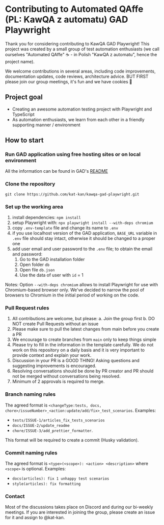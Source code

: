 # Contributing to Automated QAffe (PL: KawQA z automatu) GAD Playwright

Thank you for considering contributing to KawQA GAD Playwright! This project was created by a small group of test automation enthusiasts (we call ourselves "Automated QAffe" ☕️ - in Polish "KawQA z automatu", hence the project name).

We welcome contributions in several areas, including code improvements, documentation updates, code reviews, architecture advice. BUT FIRST please join our group meetings, it's fun and we have cookies 🍪

## Project goal

- Creating an awesome automation testing project with Playwright and TypeScript
- As automation enthusiasts, we learn from each other in a friendly supporting manner / environment

## How to start

### Run GAD application using free hosting sites or on local environment

All the information can be found in GAD's [README](https://github.com/jaktestowac/gad-gui-api-demo)

### Clone the repository

`git clone https://github.com/kat-kan/kawqa-gad-playwright.git`

### Set up the working area

1. install dependencies:
   `npm install`
2. setup Playwright with:
   `npx playwright install --with-deps chromium`
3. copy `.env-template` file and change its name to `.env`
4. if you use localhost version of the GAD application, `BASE_URL` variable in `.env` file should stay intact, otherwise it should be changed to a proper one
5. add user email and user password to the `.env` file; to obtain the email and password:  
    1. Go to the GAD installation folder
    2. Open folder `db`
    3. Open file `db.json`
    4. Use the data of user with `id` = 1

Notes: Option `--with-deps chromium` allows to install Playwright for use with Chromium-based browser only. We've decided to narrow the pool of browsers to Chromium in the initial period of working on the code.

### Pull Request rules

1. All contributions are welcome, but please: a. Join the group first b. DO NOT create Pull Requests without an issue
2. Please make sure to pull the latest changes from main before you create a PR
3. We encourage to create branches from `main` only to keep things simple
4. Please try to fill in the information in the template carefully. We do not work on this repository on a daily basis and it is very important to provide context and explain your work.
5. Discussion in your PR is a GOOD THING! Asking questions and suggesting improvements is encouraged.
6. Resolving conversations should be done by PR creator and PR should not be merged without conversations being resolved.
7. Minimum of 2 approvals is required to merge.

### Branch naming rules

The agreed format is `<changeType:tests, docs, chore>/issueNumber>_<action:update/add/fix>_test_scenarios`.
Examples:

- `tests/ISSUE-1/articles_fix_tests_scenarios `
- `docs/ISSUE-2/update_readme`
- `chore/ISSUE-3/add_prettier_formatter`.

This format will be required to create a commit (Husky validation).

### Commit naming rules

The agreed format is `<type>(<scope>): <action> <description>` where `<scope>` is optional.
Examples:

- `docs(articles): fix 1 unhappy test scenarios`
- `style(articles): fix formatting`

### Contact

Most of the discussions takes place on Discord and during our bi-weekly meetings. If you are interested in joining the group, please create an issue for it and assign to @kat-kan.
